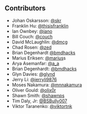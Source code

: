 ## Contributors
* Johan Oskarsson: [@skr](https://twitter.com/skr)
* Franklin Hu: [@thisisfranklin](https://twitter.com/thisisfranklin)
* Ian Ownbey: [@iano](https://twitter.com/iano)
* Bill Couch: [@couch](https://twitter.com/couch)
* David McLaughlin: [@dmcg](https://twitter.com/dmcg)
* Chad Rosen: [@zed](https://twitter.com/zed)
* Brian Degenhardt [@bmdhacks](https://twitter.com/bmdhacks)
* Marius Eriksen: [@marius](https://twitter.com/mariu)s
* Arya Asemanfar: [@a_a](https://twitter.com/a_a)
* Brian Degenhardt: [@bmdhacks](https://twitter.com/bmdhacks)
* Glyn Davies: [@glynd](https://twitter.com/glynd)
* Jerry Li: [@jerryli9876](https://twitter.com/jerryli9876)
* Moses Nakamura: [@mnnakamura](https://twitter.com/mnnakamura)
* Oliver Gould: [@olix0r](https://twitter.com/olix0r)
* Shawn Smith: [@shawnps](https://twitter.com/shawnps)
* Tim Daly, Jr: [@BSBully007](https://twitter.com/BSBully007)
* Viktor Taranenko: [@viktortnk](https://twitter.com/viktortnk)

